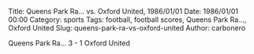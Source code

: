 Title: Queens Park Ra… vs. Oxford United, 1986/01/01
Date: 1986/01/01 00:00
Category: sports
Tags: football, football scores, Queens Park Ra…, Oxford United
Slug: queens-park-ra-vs-oxford-united
Author: carbonero


Queens Park Ra… 3 - 1 Oxford United
